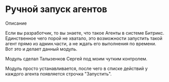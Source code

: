 # Ручной запуск агентов

Описание

Если вы разработчик, то вы знаете, что такое Агенты в системе Битрикс. Единственное чего порой не хватало, это возможности запустить такой агент прямо из админ.части, а не ждать его выполнения по времени. Вот это и делает данный модуль. 

Модуль сделал Талызенков Сергей под моим чутким контролем.

Модуль просто устанавливается, после чего в списке действий у каждого агента появляется строчка "Запустить".